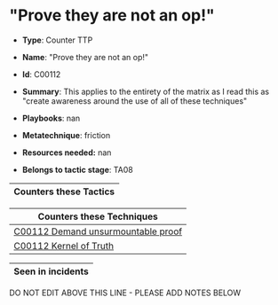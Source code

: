 # "Prove they are not an op!"

* **Type**: Counter TTP

* **Name**: "Prove they are not an op!"

* **Id**: C00112

* **Summary**: This applies to the entirety of the matrix as I read this as "create  awareness around the use of all of these techniques"

* **Playbooks**: nan

* **Metatechnique**: friction

* **Resources needed:** nan

* **Belongs to tactic stage**: TA08


| Counters these Tactics |
| ---------------------- |



| Counters these Techniques |
| ------------------------- |
| [C00112 Demand unsurmountable proof](../techniques/C00112.md) |
| [C00112 Kernel of Truth](../techniques/C00112.md) |



| Seen in incidents |
| ----------------- |


DO NOT EDIT ABOVE THIS LINE - PLEASE ADD NOTES BELOW
